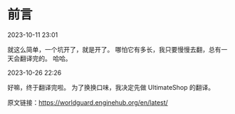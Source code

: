 # 前言

2023-10-11 23:01

就这么简单，一个坑开了，就是开了。
哪怕它有多长，我只要慢慢去翻，总有一天会翻译完的。
哈哈。

2023-10-26 22:26

好嘛，终于翻译完啦。
为了换换口味，我决定先做 UltimateShop 的翻译。

原文链接：https://worldguard.enginehub.org/en/latest/
